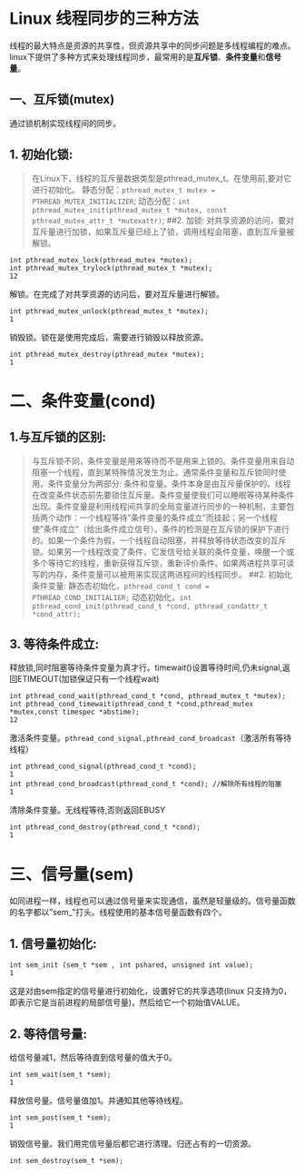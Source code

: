 # Linux 线程同步的三种方法

线程的最大特点是资源的共享性，但资源共享中的同步问题是多线程编程的难点。linux下提供了多种方式来处理线程同步，最常用的是**互斥锁**、**条件变量**和**信号量**。

## 一、互斥锁(mutex)
通过锁机制实现线程间的同步。

## 1. 初始化锁:

> 在Linux下，线程的互斥量数据类型是pthread_mutex_t。在使用前,要对它进行初始化。
> 静态分配：`pthread_mutex_t mutex = PTHREAD_MUTEX_INITIALIZER`;
> 动态分配：`int pthread_mutex_init(pthread_mutex_t *mutex, const pthread_mutex_attr_t *mutexattr)`;
> ##2. 加锁:
> 对共享资源的访问，要对互斥量进行加锁，如果互斥量已经上了锁，调用线程会阻塞，直到互斥量被解锁。

```
int pthread_mutex_lock(pthread_mutex *mutex);
int pthread_mutex_trylock(pthread_mutex_t *mutex);
12
```

解锁。在完成了对共享资源的访问后，要对互斥量进行解锁。

```
int pthread_mutex_unlock(pthread_mutex_t *mutex);
1
```

销毁锁。锁在是使用完成后，需要进行销毁以释放资源。

```
int pthread_mutex_destroy(pthread_mutex *mutex);
1
```

# 二、条件变量(cond)
## 1.与互斥锁的区别:

> 与互斥锁不同，条件变量是用来等待而不是用来上锁的。条件变量用来自动阻塞一个线程，直到某特殊情况发生为止。通常条件变量和互斥锁同时使用。条件变量分为两部分: 条件和变量。条件本身是由互斥量保护的。线程在改变条件状态前先要锁住互斥量。条件变量使我们可以睡眠等待某种条件出现。条件变量是利用线程间共享的全局变量进行同步的一种机制，主要包括两个动作：一个线程等待”条件变量的条件成立”而挂起；另一个线程使”条件成立”（给出条件成立信号）。条件的检测是在互斥锁的保护下进行的。如果一个条件为假，一个线程自动阻塞，并释放等待状态改变的互斥锁。如果另一个线程改变了条件，它发信号给关联的条件变量，唤醒一个或多个等待它的线程，重新获得互斥锁，重新评价条件。如果两进程共享可读写的内存，条件变量可以被用来实现这两进程间的线程同步。
> ##2. 初始化条件变量:
> 静态态初始化，`pthread_cond_t cond = PTHREAD_COND_INITIALIER;`
> 动态初始化，`int pthread_cond_init(pthread_cond_t *cond, pthread_condattr_t *cond_attr);`

## 3. 等待条件成立:
释放锁,同时阻塞等待条件变量为真才行。timewait()设置等待时间,仍未signal,返回ETIMEOUT(加锁保证只有一个线程wait)

```
int pthread_cond_wait(pthread_cond_t *cond, pthread_mutex_t *mutex);
int pthread_cond_timewait(pthread_cond_t *cond,pthread_mutex *mutex,const timespec *abstime);
12
```

激活条件变量。`pthread_cond_signal,pthread_cond_broadcast`（激活所有等待线程）

```
int pthread_cond_signal(pthread_cond_t *cond);
1
int pthread_cond_broadcast(pthread_cond_t *cond); //解除所有线程的阻塞
1
```

清除条件变量。无线程等待,否则返回EBUSY

```
int pthread_cond_destroy(pthread_cond_t *cond);
1
```

# 三、信号量(sem)
如同进程一样，线程也可以通过信号量来实现通信，虽然是轻量级的。信号量函数的名字都以”sem_”打头。线程使用的基本信号量函数有四个。

## 1. 信号量初始化:

```
int sem_init (sem_t *sem , int pshared, unsigned int value);
1
```

这是对由sem指定的信号量进行初始化，设置好它的共享选项(linux 只支持为0，即表示它是当前进程的局部信号量)，然后给它一个初始值VALUE。
## 2. 等待信号量:
给信号量减1，然后等待直到信号量的值大于0。

```
int sem_wait(sem_t *sem);
1
```

释放信号量。信号量值加1。并通知其他等待线程。

```
int sem_post(sem_t *sem);
1
```

销毁信号量。我们用完信号量后都它进行清理。归还占有的一切资源。

```
int sem_destroy(sem_t *sem);
```